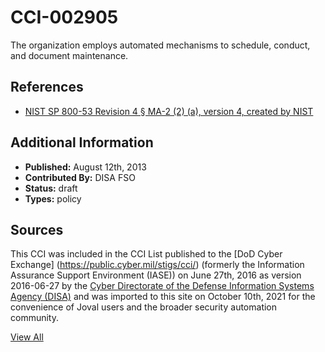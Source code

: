 # CCI-002905

The organization employs automated mechanisms to schedule, conduct, and document maintenance.

## References ##

* [NIST SP 800-53 Revision 4 § MA-2 (2) (a), version 4, created by NIST](http://csrc.nist.gov/publications/PubsSPs.html)


## Additional Information ##

* **Published:** August 12th, 2013
* **Contributed By:** DISA FSO
* **Status:** draft
* **Types:** policy

## Sources ##

This CCI was included in the CCI List published to the [DoD Cyber Exchange]
(https://public.cyber.mil/stigs/cci/) (formerly the Information Assurance Support Environment
(IASE)) on June 27th, 2016 as version 2016-06-27 by the [Cyber Directorate of the Defense 
Information Systems Agency (DISA)](https://public.cyber.mil/about-cyber/) and was imported to 
this site on October 10th, 2021 for the convenience of Joval users and the broader security automation community.

[View All](../README.md)
